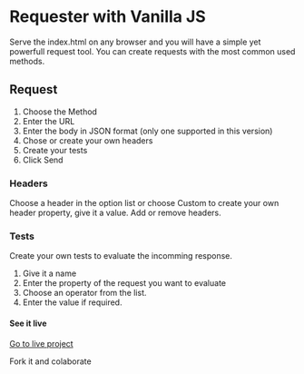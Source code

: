 # Requester with Vanilla JS
Serve the index.html on any browser and you will have a simple yet powerfull request tool.
You can create requests with the most common used methods.
## Request
1. Choose the Method
2. Enter the URL
3. Enter the body in JSON format (only one supported in this version)
4. Chose or create your own headers
5. Create your tests
6. Click Send
### Headers
Choose a header in the option list or choose Custom to create your
own header property, give it a value.
Add or remove headers.
### Tests
Create your own tests to evaluate the incomming response.
1. Give it a name
2. Enter the property of the request you want to evaluate
3. Choose an operator from the list.
4. Enter the value if required.

#### See it live
[Go to live project](https://requester.danielboggiano.com/)

Fork it and colaborate